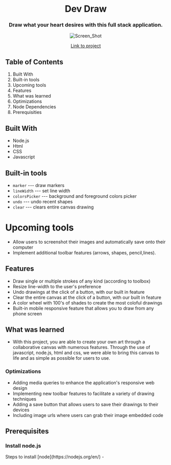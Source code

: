 <h1 align="center">Dev Draw </h1>



<div align ="center"> 
  <h3 style="italic">Draw what your heart desires with this full stack application.</h3>


![Screen_Shot](/Documents/Screen%20Shot%202022-05-31%20at%201.18.53%20PM.png)


[Link to project](https://devdraw.netlify.app/)
</div>

## Table of Contents 

1. Built With 
3. Built-in tools
4. Upcoming tools
5. Features
6. What was learned 
7. Optimizations
8. Node Dependencies
9. Prerequisities



## Built With 
* Node.js
* Html
* CSS
* Javascript

## Built-in tools
* `marker` --- draw markers
* `lineWidth` --- set line width
* `colorsPicker` --- background and foreground colors picker
* `undo` --- undo recent shapes
* `clear` --- clears entire canvas drawing

# Upcoming tools

* Allow users to screenshot their images and automatically save onto their computer
* Implement additional toolbar features (arrows, shapes, pencil,lines).

## Features

* Draw single or multiple strokes of any kind (according to toolbox)
* Resize line-width to the user's preference
* Undo drawings at the click of a button, with our built in feature 
* Clear the entire canvas at the click of a button, with our built in feature 
* A color wheel with 100's of shades to create the most coloful drawings
* Built-in mobile responsive feature that allows you to draw from any phone screen

## What was learned 
* With this project, you are able to create your own art through a collaborative canvas with numerous features. Through the use of javascript, node.js, html and css, we were able to bring this canvas to life and as simple as possible for users to use.  

### Optimizations
* Adding media queries to enhance the application's responsive web design
* Implementing new toolbar features to facilitate a variety of drawing techniques
* Adding a save button that allows users to save their drawings to their devices
* Including image urls where users can grab their image embedded code

## Prerequisites 
<h3> Install node.js</h3>
Steps to install [node](https://nodejs.org/en/) 
-
  
